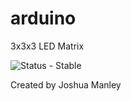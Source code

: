 # arduino
3x3x3 LED Matrix

![Status - Stable](https://img.shields.io/badge/Status-Stable-blue.svg)

Created by Joshua Manley
